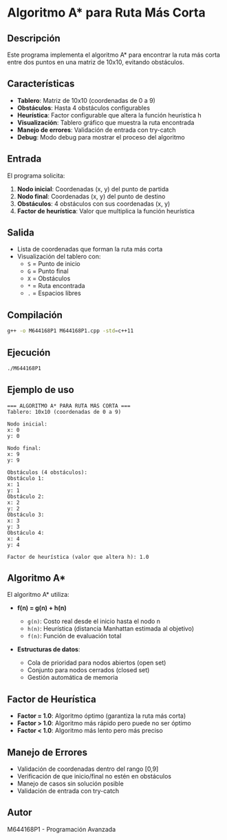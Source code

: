 # Algoritmo A* para Ruta Más Corta

## Descripción
Este programa implementa el algoritmo A* para encontrar la ruta más corta entre dos puntos en una matriz de 10x10, evitando obstáculos.

## Características
- **Tablero**: Matriz de 10x10 (coordenadas de 0 a 9)
- **Obstáculos**: Hasta 4 obstáculos configurables
- **Heurística**: Factor configurable que altera la función heurística h
- **Visualización**: Tablero gráfico que muestra la ruta encontrada
- **Manejo de errores**: Validación de entrada con try-catch
- **Debug**: Modo debug para mostrar el proceso del algoritmo

## Entrada
El programa solicita:
1. **Nodo inicial**: Coordenadas (x, y) del punto de partida
2. **Nodo final**: Coordenadas (x, y) del punto de destino
3. **Obstáculos**: 4 obstáculos con sus coordenadas (x, y)
4. **Factor de heurística**: Valor que multiplica la función heurística

## Salida
- Lista de coordenadas que forman la ruta más corta
- Visualización del tablero con:
  - `S` = Punto de inicio
  - `G` = Punto final
  - `X` = Obstáculos
  - `*` = Ruta encontrada
  - `.` = Espacios libres

## Compilación
```bash
g++ -o M644168P1 M644168P1.cpp -std=c++11
```

## Ejecución
```bash
./M644168P1
```

## Ejemplo de uso
```
=== ALGORITMO A* PARA RUTA MÁS CORTA ===
Tablero: 10x10 (coordenadas de 0 a 9)

Nodo inicial:
x: 0
y: 0

Nodo final:
x: 9
y: 9

Obstáculos (4 obstáculos):
Obstáculo 1:
x: 1
y: 1
Obstáculo 2:
x: 2
y: 2
Obstáculo 3:
x: 3
y: 3
Obstáculo 4:
x: 4
y: 4

Factor de heurística (valor que altera h): 1.0
```

## Algoritmo A*
El algoritmo A* utiliza:
- **f(n) = g(n) + h(n)**
  - `g(n)`: Costo real desde el inicio hasta el nodo n
  - `h(n)`: Heurística (distancia Manhattan estimada al objetivo)
  - `f(n)`: Función de evaluación total

- **Estructuras de datos**:
  - Cola de prioridad para nodos abiertos (open set)
  - Conjunto para nodos cerrados (closed set)
  - Gestión automática de memoria

## Factor de Heurística
- **Factor = 1.0**: Algoritmo óptimo (garantiza la ruta más corta)
- **Factor > 1.0**: Algoritmo más rápido pero puede no ser óptimo
- **Factor < 1.0**: Algoritmo más lento pero más preciso

## Manejo de Errores
- Validación de coordenadas dentro del rango [0,9]
- Verificación de que inicio/final no estén en obstáculos
- Manejo de casos sin solución posible
- Validación de entrada con try-catch

## Autor
M644168P1 - Programación Avanzada
